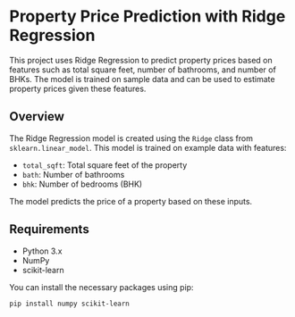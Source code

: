# Property Price Prediction with Ridge Regression

This project uses Ridge Regression to predict property prices based on features such as total square feet, number of bathrooms, and number of BHKs. The model is trained on sample data and can be used to estimate property prices given these features.

## Overview

The Ridge Regression model is created using the `Ridge` class from `sklearn.linear_model`. This model is trained on example data with features:

- `total_sqft`: Total square feet of the property
- `bath`: Number of bathrooms
- `bhk`: Number of bedrooms (BHK)

The model predicts the price of a property based on these inputs.

## Requirements

- Python 3.x
- NumPy
- scikit-learn

You can install the necessary packages using pip:

```bash
pip install numpy scikit-learn
